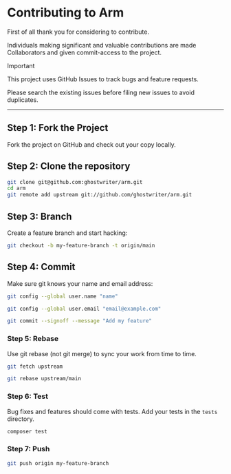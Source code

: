 # Contributing to Arm

First of all thank you for considering to contribute.

Individuals making significant and valuable contributions are made Collaborators and given commit-access to the project.

> [!IMPORTANT]
>
> This project uses GitHub Issues to track bugs and feature requests.
>
> Please search the existing issues before filing new issues to avoid duplicates.

---

## Step 1: Fork the Project

Fork the project on GitHub and check out your copy locally.

## Step 2: Clone the repository

```bash
git clone git@github.com:ghostwriter/arm.git
cd arm
git remote add upstream git://github.com/ghostwriter/arm.git
```

## Step 3: Branch

Create a feature branch and start hacking:

```bash
git checkout -b my-feature-branch -t origin/main 
```

## Step 4: Commit

Make sure git knows your name and email address:

```bash
git config --global user.name "name"

git config --global user.email "email@example.com"

git commit --signoff --message "Add my feature"
```

### Step 5: Rebase

Use git rebase (not git merge) to sync your work from time to time.

```bash
git fetch upstream

git rebase upstream/main
```

### Step 6: Test

Bug fixes and features should come with tests. Add your tests in the `tests` directory.

```bash
composer test
```

### Step 7: Push

```bash
git push origin my-feature-branch
```
